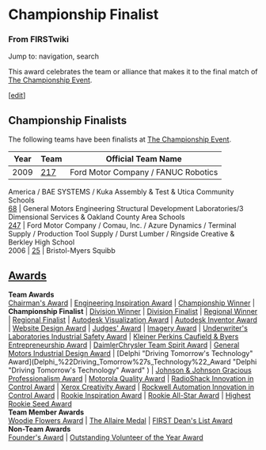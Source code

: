 # Championship Finalist

### From FIRSTwiki

Jump to: navigation, search

This award celebrates the team or alliance that makes it to the final match of
[The Championship Event](The_Championship_Event "The Championship
Event" ).

[[edit](/index.php?title=Championship_Finalist&action=edit&section=1 "Edit
section: Championship Finalists" )]

## Championship Finalists

The following teams have been finalists at [The Championship
Event](The_Championship_Event "The Championship Event" ).

Year |  Team |  Official Team Name  
---|---|---  
2009 |  [217](217 "217" ) |  Ford Motor Company / FANUC Robotics
America / BAE SYSTEMS / Kuka Assembly &amp; Test &amp; Utica Community Schools  
[68](68 "68" ) |  General Motors Engineering Structural Development
Laboratories/3 Dimensional Services &amp; Oakland County Area Schools  
[247](247 "247" ) |  Ford Motor Company / Comau, Inc. / Azure
Dynamics / Terminal Supply / Production Tool Supply / Durst Lumber / Ringside
Creative &amp; Berkley High School  
2006 |  [25](25 "25" ) |  Bristol-Myers Squibb  
  
  

[Awards](Awards "Awards" )  
---  
**Team Awards**   
[Chairman's Award](Chairman%27s_Award "Chairman's Award" ) |
[Engineering Inspiration Award](Engineering_Inspiration_Award
"Engineering Inspiration Award" ) | [Championship
Winner](Championship_Winner "Championship Winner" ) |
**Championship Finalist** | [Division Winner](Division_Winner
"Division Winner" ) | [Division Finalist](Division_Finalist
"Division Finalist" ) | [Regional Winner](Regional_Winner "Regional
Winner" ) | [Regional Finalist](Regional_Finalist "Regional
Finalist" ) | [Autodesk Visualization
Award](Autodesk_Visualization_Award "Autodesk Visualization Award"
) | [Autodesk Inventor Award](Autodesk_Inventor_Award "Autodesk
Inventor Award" ) | [Website Design Award](Website_Design_Award
"Website Design Award" ) | [Judges' Award](Judges%27_Award "Judges'
Award" ) | [Imagery Award](Imagery_Award "Imagery Award" ) |
[Underwriter's Laboratories Industrial Safety
Award](Underwriter%27s_Laboratories_Industrial_Safety_Award
"Underwriter's Laboratories Industrial Safety Award" ) | [Kleiner Perkins
Caufield &amp; Byers Entrepreneurship
Award](Kleiner_Perkins_Caufield_%26_Byers_Entrepreneurship_Award
"Kleiner Perkins Caufield & Byers Entrepreneurship Award" ) | [DaimlerChrysler
Team Spirit Award](DaimlerChrysler_Team_Spirit_Award
"DaimlerChrysler Team Spirit Award" ) | [General Motors Industrial Design
Award](General_Motors_Industrial_Design_Award "General Motors
Industrial Design Award" ) | [Delphi "Driving Tomorrow's Technology"
Award](Delphi_%22Driving_Tomorrow%27s_Technology%22_Award "Delphi
"Driving Tomorrow's Technology" Award" ) | [Johnson &amp; Johnson Gracious
Professionalism
Award](Johnson_%26_Johnson_Gracious_Professionalism_Award "Johnson
& Johnson Gracious Professionalism Award" ) | [Motorola Quality
Award](Motorola_Quality_Award "Motorola Quality Award" ) |
[RadioShack Innovation in Control
Award](RadioShack_Innovation_in_Control_Award "RadioShack
Innovation in Control Award" ) | [Xerox Creativity
Award](Xerox_Creativity_Award "Xerox Creativity Award" ) |
[Rockwell Automation Innovation in Control
Award](Rockwell_Automation_Innovation_in_Control_Award "Rockwell
Automation Innovation in Control Award" ) | [Rookie Inspiration
Award](Rookie_Inspiration_Award "Rookie Inspiration Award" ) |
[Rookie All-Star Award](Rookie_All-Star_Award "Rookie All-Star
Award" ) | [Highest Rookie Seed Award](Highest_Rookie_Seed_Award
"Highest Rookie Seed Award" )  
**Team Member Awards**   
[Woodie Flowers Award](Woodie_Flowers_Award "Woodie Flowers Award"
) | [The Allaire Medal](The_Allaire_Medal "The Allaire Medal" ) |
[FIRST Dean's List Award](FIRST_Dean%27s_List_Award "FIRST Dean's
List Award" )  
**Non-Team Awards**   
[Founder's Award](Founder%27s_Award "Founder's Award" ) |
[Outstanding Volunteer of the Year
Award](Outstanding_Volunteer_of_the_Year_Award "Outstanding
Volunteer of the Year Award" )  
  
